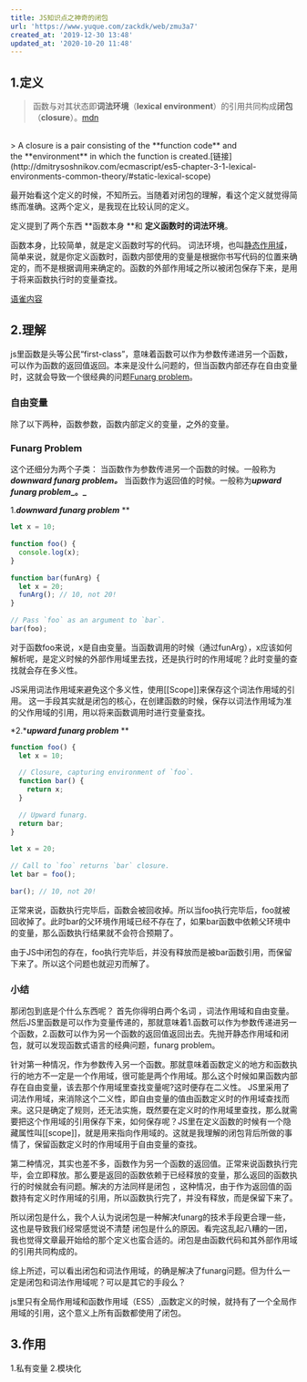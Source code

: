 ```yaml
---
title: JS知识点之神奇的闭包
url: 'https://www.yuque.com/zackdk/web/zmu3a7'
created_at: '2019-12-30 13:48'
updated_at: '2020-10-20 11:48'
---
```


<a name="usF9A"></a>

## 1.定义

> 函数与对其状态即**词法环境**（**lexical environment**）的引用共同构成**闭包**（**closure**）。[mdn](https://developer.mozilla.org/zh-CN/docs/Web/JavaScript/Closures)

<br />
> A closure is a pair consisting of the **function code** and the **environment** in which the function is created.[链接](http://dmitrysoshnikov.com/ecmascript/es5-chapter-3-1-lexical-environments-common-theory/#static-lexical-scope)

最开始看这个定义的时候，不知所云。当随着对闭包的理解，看这个定义就觉得简练而准确。这两个定义，是我现在比较认同的定义。

定义提到了两个东西 **函数本身 **和 **定义函数时的词法环境**。

函数本身，比较简单，就是定义函数时写的代码。
词法环境，也叫[静态作用域](https://baike.baidu.com/item/%E9%9D%99%E6%80%81%E4%BD%9C%E7%94%A8%E5%9F%9F/7794656?fr=aladdin)，简单来说，就是你定义函数时，函数内部使用的变量是根据你书写代码的位置来确定的，而不是根据调用来确定的。函数的外部作用域之所以被闭包保存下来，是用于将来函数执行时的变量查找。

[语雀内容](JavaScript之作用域.md)

<a name="8ufke"></a>

## 2.理解

js里函数是头等公民“first-class”，意味着函数可以作为参数传递进另一个函数，可以作为函数的返回值返回。本来是没什么问题的，但当函数内部还存在自由变量时，这就会导致一个很经典的问题[Funarg problem]()。

<a name="WIO6s"></a>

### 自由变量

除了以下两种，函数参数，函数内部定义的变量，之外的变量。

<a name="hS3ae"></a>

### Funarg Problem

这个还细分为两个子类：
当函数作为参数传进另一个函数的时候。一般称为***downward funarg problem。***
当函数作为返回值的时候。一般称为***upward funarg problem*\_。\_**

1.***downward funarg problem***
**

```javascript
let x = 10;
 
function foo() {
  console.log(x);
}
 
function bar(funArg) {
  let x = 20;
  funArg(); // 10, not 20!
}
 
// Pass `foo` as an argument to `bar`.
bar(foo);
```

对于函数foo来说，x是自由变量。当函数调用的时候（通过funArg），x应该如何解析呢，是定义时候的外部作用域里去找，还是执行时的作用域呢？此时变量的查找就会存在多义性。

JS采用词法作用域来避免这个多义性，使用\[\[Scope]]来保存这个词法作用域的引用。
这一手段其实就是闭包的核心，在创建函数的时候，保存以词法作用域为准的父作用域的引用，用以将来函数调用时进行变量查找。

*2.****upward funarg problem***
**

```javascript
function foo() {
  let x = 10;
   
  // Closure, capturing environment of `foo`.
  function bar() {
    return x;
  }
 
  // Upward funarg.
  return bar;
}
 
let x = 20;
 
// Call to `foo` returns `bar` closure.
let bar = foo();
 
bar(); // 10, not 20!

```

正常来说，函数执行完毕后，函数会被回收掉。所以当foo执行完毕后，foo就被回收掉了。此时bar的父环境作用域已经不存在了，如果bar函数中依赖父环境中的变量，那么函数执行结果就不会符合预期了。

由于JS中闭包的存在，foo执行完毕后，并没有释放而是被bar函数引用，而保留下来了。所以这个问题也就迎刃而解了。

<a name="RPGAe"></a>

### 小结

那闭包到底是个什么东西呢？
首先你得明白两个名词 ，词法作用域和自由变量。
然后JS里函数是可以作为变量传递的，那就意味着1.函数可以作为参数传递进另一个函数，2.函数可以作为另一个函数的返回值返回出去。先抛开静态作用域和闭包，就可以发现函数式语言的经典问题，funarg problem。

针对第一种情况，作为参数传入另一个函数。那就意味着函数定义的地方和函数执行的地方不一定是一个作用域，很可能是两个作用域。那么这个时候如果函数内部存在自由变量，该去那个作用域里查找变量呢?这时便存在二义性。
JS里采用了词法作用域，来消除这个二义性，即自由变量的值由函数定义时的作用域查找而来。这只是确定了规则，还无法实施，既然要在定义时的作用域里查找，那么就需要把这个作用域的引用保存下来，如何保存呢？JS里在定义函数的时候有一个隐藏属性叫\[\[scope]]，就是用来指向作用域的。这就是我理解的闭包背后所做的事情了，保留函数定义时的作用域用于自由变量的查找。

第二种情况，其实也差不多，函数作为另一个函数的返回值。正常来说函数执行完毕，会立即释放。那么要是返回的函数依赖于已经释放的变量，那么返回的函数执行的时候就会有问题。解决的方法同样是闭包 ，这种情况，由于作为返回值的函数持有定义时作用域的引用，所以函数执行完了，并没有释放，而是保留下来了。

所以闭包是什么，我个人认为说闭包是一种解决funarg的技术手段更合理一些，这也是导致我们经常感觉说不清楚 闭包是什么的原因。看完这乱起八糟的一团，我也觉得文章最开始给的那个定义也蛮合适的。闭包是由函数代码和其外部作用域的引用共同构成的。

综上所述，可以看出闭包和词法作用域，的确是解决了funarg问题。但为什么一定是闭包和词法作用域呢？可以是其它的手段么？

js里只有全局作用域和函数作用域（ES5）,函数定义的时候，就持有了一个全局作用域的引用，这个意义上所有函数都使用了闭包。

<a name="k4oLo"></a>

## 3.作用

1.私有变量
2.模块化
